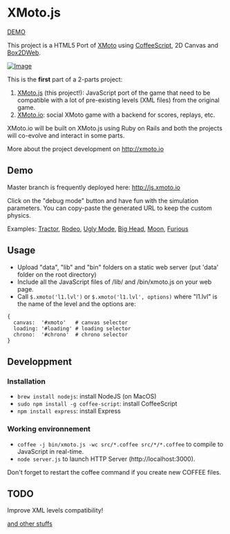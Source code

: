 XMoto.js
========

[DEMO](http://js.xmoto.io)

This project is a HTML5 Port of [XMoto](http://xmoto.tuxfamily.org/) using [CoffeeScript](http://coffeescript.org), 2D Canvas and [Box2DWeb](https://code.google.com/p/box2dweb/).

[![Image](http://js.xmoto.io/image.jpg)](http://js.xmoto.io)

This is the **first** part of a 2-parts project:
 1. [XMoto.js](https://github.com/MichaelHoste/xmoto.js) (this project!): JavaScript port of the game that need to be compatible with a lot of pre-existing levels (XML files) from the original game.
 2. [XMoto.io](https://github.com/MichaelHoste/xmoto.io): social XMoto game with a backend for scores, replays, etc.

XMoto.io will be built on XMoto.js using Ruby on Rails and both the projects will co-evolve and interact in some parts.
<!-- XMoto.js will take some informations like replays from DOM and JS options, and it will call a route with replay when a player finished a level). -->

More about the project development on http://xmoto.io

## Demo

Master branch is frequently deployed here: http://js.xmoto.io

Click on the "debug mode" button and have fun with the simulation parameters. You can copy-paste the generated URL to keep the custom physics.

Examples: [Tractor](http://js.xmoto.io/?level=1010&debug=false&left_wheel.radius=0.55),
[Rodeo](http://js.xmoto.io/?level=1010&debug=false&ground.restitution=1.5&left_suspension.lower_translation=-0.5&left_suspension.upper_translation=0.5&left_suspension.back_force=6&left_suspension.rigidity=2&right_suspension.lower_translation=-0.5&right_suspension.upper_translation=0.5&right_suspension.back_force=6&right_suspension.rigidity=1),
[Ugly Mode](http://js.xmoto.io/?level=1010&debug=true),
[Big Head](http://js.xmoto.io/?level=1010&debug=true&head.radius=0.7),
[Moon](http://js.xmoto.io/?level=1010&debug=false&gravity=5),
[Furious](http://js.xmoto.io/?level=1010&debug=false&moto_acceleration=40&biker_force=10&max_moto_speed=110&gravity=25&left_wheel.friction=10&ground.friction=3)

## Usage

 * Upload "data", "lib" and "bin" folders on a static web server (put 'data' folder on the root directory)
 * Include all the JavaScript files of /lib/ and /bin/xmoto.js on your web page.
 * Call ```$.xmoto('l1.lvl')``` or ```$.xmoto('l1.lvl', options)``` where "l1.lvl" is the name of the level and the options are:

```
{
  canvas:  '#xmoto'   # canvas selector
  loading: '#loading' # loading selector
  chrono:  '#chrono'  # chrono selector
}
```

## Developpment

### Installation

 * ```brew install nodejs```: install NodeJS (on MacOS)
 * ```sudo npm install -g coffee-script```: install CoffeeScript
 * ```npm install express```: install Express

### Working environnement

 * ```coffee -j bin/xmoto.js -wc src/*.coffee src/*/*.coffee``` to compile to JavaScript in real-time.
 * ```node server.js``` to launch HTTP Server (http://localhost:3000).

Don't forget to restart the coffee command if you create new COFFEE files.

## TODO

Improve XML levels compatibility!

[and other stuffs](https://github.com/MichaelHoste/xmoto.js/issues)
